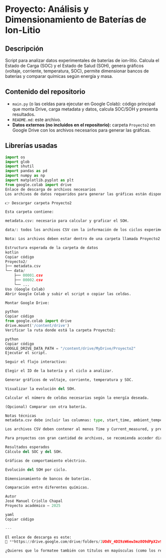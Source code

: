 # Proyecto: Análisis y Dimensionamiento de Baterías de Ion-Litio

## Descripción
Script para analizar datos experimentales de baterías de ion-litio. Calcula el Estado de Carga (SOC) y el Estado de Salud (SOH), genera gráficos (voltaje, corriente, temperatura, SOC), permite dimensionar bancos de baterías y comparar químicas según energía y masa.

## Contenido del repositorio
- `main.py` (o las celdas para ejecutar en Google Colab): código principal que monta Drive, carga metadata y datos, calcula SOC/SOH y presenta resultados.  
- `README.md`: este archivo.  
- **Datos externos (no incluidos en el repositorio):** carpeta `Proyecto2` en Google Drive con los archivos necesarios para generar las gráficas.

## Librerías usadas
```python
import os
import glob
import shutil
import pandas as pd
import numpy as np
import matplotlib.pyplot as plt
from google.colab import drive
Enlace de descarga de archivos necesarios
Los archivos de datos requeridos para generar las gráficas están disponibles en la siguiente carpeta de Google Drive:

👉 Descargar carpeta Proyecto2

Esta carpeta contiene:

metadata.csv: necesario para calcular y graficar el SOH.

data/: todos los archivos CSV con la información de los ciclos experimentales.

Nota: Los archivos deben estar dentro de una carpeta llamada Proyecto2 en tu Google Drive antes de ejecutar el código.

Estructura esperada de la carpeta de datos
kotlin
Copiar código
Proyecto2/
├── metadata.csv
└── data/
    ├── 00001.csv
    ├── 00002.csv
    └── ...
Uso (Google Colab)
Abrir Google Colab y subir el script o copiar las celdas.

Montar Google Drive:

python
Copiar código
from google.colab import drive
drive.mount('/content/drive')
Verificar la ruta donde está la carpeta Proyecto2:

python
Copiar código
GOOGLE_DRIVE_DATA_PATH = "/content/drive/MyDrive/Proyecto2"
Ejecutar el script.

Seguir el flujo interactivo:

Elegir el ID de la batería y el ciclo a analizar.

Generar gráficos de voltaje, corriente, temperatura y SOC.

Visualizar la evolución del SOH.

Calcular el número de celdas necesarias según la energía deseada.

(Opcional) Comparar con otra batería.

Notas técnicas
metadata.csv debe incluir las columnas: type, start_time, ambient_temperature, battery_id, test_id, uid, filename, Capacity, Re, Rct.

Los archivos CSV deben contener al menos Time y Current_measured, y preferiblemente Voltage_measured y Temperature_measured.

Para proyectos con gran cantidad de archivos, se recomienda acceder directamente desde Google Drive para evitar límites de descarga.

Resultados esperados
Cálculo del SOC y del SOH.

Gráficas de comportamiento eléctrico.

Evolución del SOH por ciclo.

Dimensionamiento de bancos de baterías.

Comparación entre diferentes químicas.

Autor
José Manuel Criollo Chapal
Proyecto académico — 2025

yaml
Copiar código

---

El enlace de descarga es este:  
🔗 **https://drive.google.com/drive/folders/1UOdV_4DI9zW6ew3mz8O9dPpX2v98Py8l?usp=drive_link**  

¿Quieres que lo formatee también con títulos en mayúsculas (como los repos de GitHub más técnicos) y 
